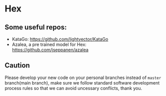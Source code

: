 # Hex
## Some useful repos:
 - KataGo: https://github.com/lightvector/KataGo
 - Azalea, a pre trained model for Hex: https://github.com/jseppanen/azalea
## Caution
Please develop your new code on your personal branches instead of `master` branch(main branch), make sure we follow standard software development process rules so that we can avoid uncessary conflicts, thank you. 
